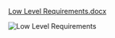 [Low Level Requirements.docx](https://github.com/99003738/Nalanda_N3_MiniProject/files/5970175/Low.Level.Requirements.docx)


![Low Level Requirements](https://user-images.githubusercontent.com/78892310/107741460-37b06980-6d33-11eb-9f9e-3ba449614eea.png)

